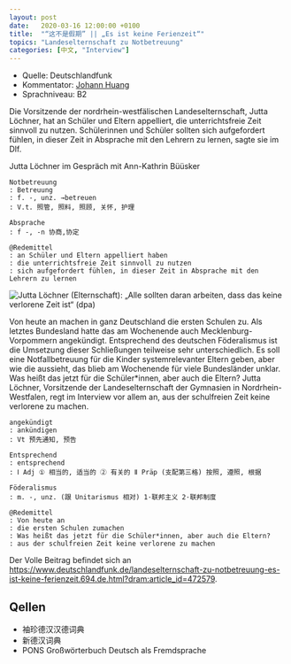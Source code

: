 ```yaml
---
layout: post
date:   2020-03-16 12:00:00 +0100
title:  "“这不是假期” || „Es ist keine Ferienzeit“"
topics: "Landeselternschaft zu Notbetreuung"
categories: [中文, "Interview"]
---
```


- Quelle: Deutschlandfunk
- Kommentator: [Johann Huang](http://www.johannhuang.com/)
- Sprachniveau: B2


Die Vorsitzende der nordrhein-westfälischen Landeselternschaft, Jutta Löchner, hat an Schüler und Eltern appelliert, die unterrichtsfreie Zeit sinnvoll zu nutzen. Schülerinnen und Schüler sollten sich aufgefordert fühlen, in dieser Zeit in Absprache mit den Lehrern zu lernen, sagte sie im Dlf.

Jutta Löchner im Gespräch mit Ann-Kathrin Büüsker

    Notbetreuung
    : Betreuung
    : f. -, unz. →betreuen
    : V.t. 照管, 照料, 照顾, 关怀, 护理

    Absprache
    : f -, -n 协商,协定

    @Redemittel
    : an Schüler und Eltern appelliert haben
    : die unterrichtsfreie Zeit sinnvoll zu nutzen
    : sich aufgefordert fühlen, in dieser Zeit in Absprache mit den Lehrern zu lernen


![Jutta Löchner (Elternschaft): „Alle sollten daran arbeiten, dass das keine verlorene Zeit ist“ (dpa)](https://www.deutschlandfunk.de/media/thumbs/3/36e645e99b4e86bc9ede03a076ea270fv1_max_755x425_b3535db83dc50e27c1bb1392364c95a2.jpg?key=f3c288)

Von heute an machen in ganz Deutschland die ersten Schulen zu. Als letztes Bundesland hatte das am Wochenende auch Mecklenburg-Vorpommern angekündigt. Entsprechend des deutschen Föderalismus ist die Umsetzung dieser Schließungen teilweise sehr unterschiedlich. Es soll eine Notfallbetreuung für die Kinder systemrelevanter Eltern geben, aber wie die aussieht, das blieb am Wochenende für viele Bundesländer unklar. Was heißt das jetzt für die Schüler*innen, aber auch die Eltern? Jutta Löchner, Vorsitzende der Landeselternschaft der Gymnasien in Nordrhein-Westfalen, regt im Interview vor allem an, aus der schulfreien Zeit keine verlorene zu machen.

    angekündigt
    : ankündigen
    : Vt 预先通知, 预告

    Entsprechend
    : entsprechend 
    : Ⅰ Adj ① 相当的, 适当的 ② 有关的 Ⅱ Präp (支配第三格) 按照, 遵照, 根据

    Föderalismus
    : m. -, unz. (跟 Unitarismus 相对) 1·联邦主义 2·联邦制度

    @Redemittel
    : Von heute an
    : die ersten Schulen zumachen
    : Was heißt das jetzt für die Schüler*innen, aber auch die Eltern?
    : aus der schulfreien Zeit keine verlorene zu machen

Der Volle Beitrag befindet sich an <https://www.deutschlandfunk.de/landeselternschaft-zu-notbetreuung-es-ist-keine-ferienzeit.694.de.html?dram:article_id=472579>.


## Qellen

- 袖珍德汉汉德词典
- 新德汉词典
- PONS Großwörterbuch Deutsch als Fremdsprache
